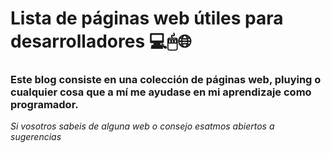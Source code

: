 # Lista de páginas web útiles para desarrolladores 💻🖱🌐

### Este blog consiste en una colección de páginas web, pluying o cualquier cosa que a mí me ayudase en mi aprendizaje como programador.  
*Si vosotros sabeis de alguna web o consejo esatmos abiertos a sugerencias*
